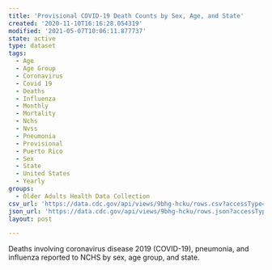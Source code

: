 ```yaml
---
title: 'Provisional COVID-19 Death Counts by Sex, Age, and State'
created: '2020-11-10T16:16:28.054319'
modified: '2021-05-07T10:06:11.877737'
state: active
type: dataset
tags:
  - Age
  - Age Group
  - Coronavirus
  - Covid 19
  - Deaths
  - Influenza
  - Monthly
  - Mortality
  - Nchs
  - Nvss
  - Pneumonia
  - Provisional
  - Puerto Rico
  - Sex
  - State
  - United States
  - Yearly
groups:
  - Older Adults Health Data Collection
csv_url: 'https://data.cdc.gov/api/views/9bhg-hcku/rows.csv?accessType=DOWNLOAD'
json_url: 'https://data.cdc.gov/api/views/9bhg-hcku/rows.json?accessType=DOWNLOAD'
layout: post

---
```

Deaths involving coronavirus disease 2019 (COVID-19), pneumonia, and influenza reported to NCHS by sex, age group, and state.
